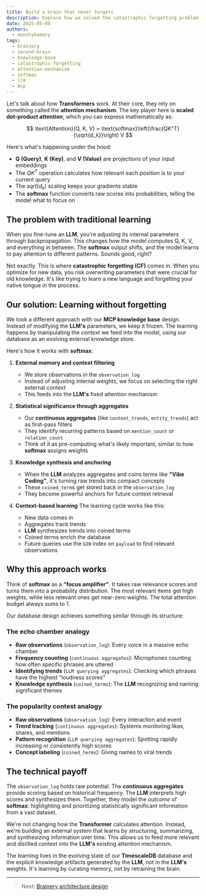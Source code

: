 ```yaml
---
title: Build a brain that never forgets
description: Explore how we solved the catastrophic forgetting problem in LLMs by building an external knowledge system that mimics learning through context manipulation, without touching the model's parameters.
date: 2025-05-08
authors:
  - monotykamary
tags:
  - brainery
  - second-brain
  - knowledge-base
  - catastrophic-forgetting
  - attention-mechanism
  - softmax
  - llm
  - mcp
---
```


Let's talk about how **Transformers** work. At their core, they rely on something called the **attention mechanism**. The key player here is **scaled dot-product attention**, which you can express mathematically as:

$$
\text{Attention}(Q, K, V) = \text{softmax}\left(\frac{QK^T}{\sqrt{d_k}}\right) V
$$

Here's what's happening under the hood:

- **Q (Query)**, **K (Key)**, and **V (Value)** are projections of your input embeddings
- The $QK^T$ operation calculates how relevant each position is to your current query
- The $sqrt(d_k)$ scaling keeps your gradients stable
- The **softmax** function converts raw scores into probabilities, telling the model what to focus on

## The problem with traditional learning

When you fine-tune an **LLM**, you're adjusting its internal parameters through backpropagation. This changes how the model computes Q, K, V, and everything in between. The **softmax** output shifts, and the model learns to pay attention to different patterns. Sounds good, right?

Not exactly. This is where **catastrophic forgetting (CF)** comes in. When you optimize for new data, you risk overwriting parameters that were crucial for old knowledge. It's like trying to learn a new language and forgetting your native tongue in the process.

## Our solution: Learning without forgetting

We took a different approach with our **MCP knowledge base** design. Instead of modifying the **LLM's** parameters, we keep it frozen. The learning happens by manipulating the *context* we feed into the model, using our database as an evolving external knowledge store.

Here's how it works with **softmax**:

1. **External memory and context filtering**
   - We store observations in the `observation_log`
   - Instead of adjusting internal weights, we focus on selecting the right external context
   - This feeds into the **LLM's** fixed attention mechanism

2. **Statistical significance through aggregates**
   - Our **continuous aggregates** (like `content_trends`, `entity_trends`) act as first-pass filters
   - They identify recurring patterns based on `mention_count` or `relation_count`
   - Think of it as pre-computing what's likely important, similar to how **softmax** assigns weights

3. **Knowledge synthesis and anchoring**
   - When the **LLM** analyzes aggregates and coins terms like **"Vibe Coding"**, it's turning raw trends into compact concepts
   - These `coined_term`s get stored back in the `observation_log`
   - They become powerful anchors for future context retrieval

4. **Context-based learning**
   The learning cycle works like this:
   - New data comes in
   - Aggregates track trends
   - **LLM** synthesizes trends into coined terms
   - Coined terms enrich the database
   - Future queries use the `GIN` index on `payload` to find relevant observations

## Why this approach works

Think of **softmax** as a **"focus amplifier"**. It takes raw relevance scores and turns them into a probability distribution. The most relevant items get high weights, while less relevant ones get near-zero weights. The total attention budget always sums to 1.

Our database design achieves something similar through its structure:

### The echo chamber analogy

- **Raw observations** (`observation_log`): Every voice in a massive echo chamber
- **Frequency counting** (`continuous aggregates`): Microphones counting how often specific phrases are uttered
- **Identifying trends** (`LLM querying aggregates`): Checking which phrases have the highest "loudness scores"
- **Knowledge synthesis** (`coined_terms`): The **LLM** recognizing and naming significant themes

### The popularity contest analogy

- **Raw observations** (`observation_log`): Every interaction and event
- **Trend tracking** (`continuous aggregates`): Systems monitoring likes, shares, and mentions
- **Pattern recognition** (`LLM querying aggregates`): Spotting rapidly increasing or consistently high scores
- **Concept labeling** (`coined_terms`): Giving names to viral trends

## The technical payoff

The `observation_log` holds raw potential. The **continuous aggregates** provide scoring based on historical frequency. The **LLM** interprets high scores and synthesizes them. Together, they model the *outcome* of **softmax**: highlighting and prioritizing statistically significant information from a vast dataset.

We're not changing how the **Transformer** calculates attention. Instead, we're building an external system that learns by structuring, summarizing, and synthesizing information over time. This allows us to feed more relevant and distilled context into the **LLM's** existing attention mechanism.

The learning lives in the evolving state of our **TimescaleDB** database and the explicit knowledge artifacts generated by the **LLM**, not in the **LLM's** weights. It's learning by curating memory, not by retraining the brain.

---

> Next: [Brainery architecture design](architecture.md)
